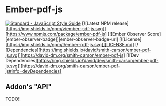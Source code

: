 # Ember-pdf-js

[![Standard - JavaScript Style Guide](https://img.shields.io/badge/code%20style-standard-brightgreen.svg)](http://standardjs.com/)
[![Latest NPM release][https://img.shields.io/npm/v/ember-pdf-js.svg]][https://www.npmjs.com/package/ember-pdf-js]
[![Ember Observer Score][ember-observer-badge]][ember-observer-badge-url]
[![License][https://img.shields.io/npm/l/ember-pdf-js.svg]][LICENSE.md]
[![Dependencies][https://img.shields.io/david/smith-carson/ember-pdf-js.svg]][https://david-dm.org/smith-carson/ember-pdf-js]
[![Dev Dependencies][https://img.shields.io/david/dev/smith-carson/ember-pdf-js.svg]][https://david-dm.org/smith-carson/ember-pdf-js#info=devDependencies]


## Addon's "API"

TODO!!
